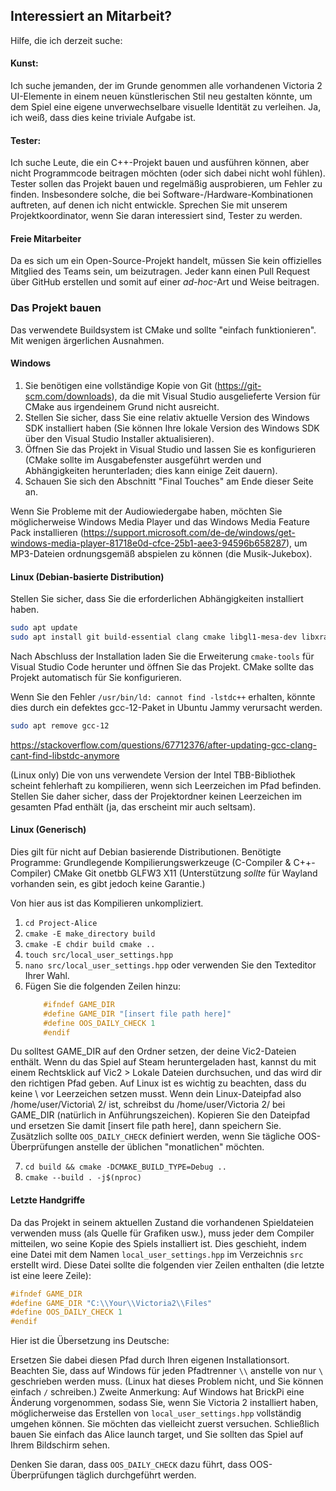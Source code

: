 ## Interessiert an Mitarbeit?

Hilfe, die ich derzeit suche:

#### Kunst:

Ich suche jemanden, der im Grunde genommen alle vorhandenen Victoria 2 UI-Elemente in einem neuen künstlerischen Stil neu gestalten könnte, um dem Spiel eine eigene unverwechselbare visuelle Identität zu verleihen. Ja, ich weiß, dass dies keine triviale Aufgabe ist.

#### Tester:

Ich suche Leute, die ein C++-Projekt bauen und ausführen können, aber nicht Programmcode beitragen möchten (oder sich dabei nicht wohl fühlen). Tester sollen das Projekt bauen und regelmäßig ausprobieren, um Fehler zu finden. Insbesondere solche, die bei Software-/Hardware-Kombinationen auftreten, auf denen ich nicht entwickle. Sprechen Sie mit unserem Projektkoordinator, wenn Sie daran interessiert sind, Tester zu werden.

#### Freie Mitarbeiter

Da es sich um ein Open-Source-Projekt handelt, müssen Sie kein offizielles Mitglied des Teams sein, um beizutragen. Jeder kann einen Pull Request über GitHub erstellen und somit auf einer *ad-hoc*-Art und Weise beitragen.

### Das Projekt bauen

Das verwendete Buildsystem ist CMake und sollte "einfach funktionieren". Mit wenigen ärgerlichen Ausnahmen.

#### Windows

1. Sie benötigen eine vollständige Kopie von Git (https://git-scm.com/downloads), da die mit Visual Studio ausgelieferte Version für CMake aus irgendeinem Grund nicht ausreicht.
2. Stellen Sie sicher, dass Sie eine relativ aktuelle Version des Windows SDK installiert haben (Sie können Ihre lokale Version des Windows SDK über den Visual Studio Installer aktualisieren).
3. Öffnen Sie das Projekt in Visual Studio und lassen Sie es konfigurieren (CMake sollte im Ausgabefenster ausgeführt werden und Abhängigkeiten herunterladen; dies kann einige Zeit dauern).
4. Schauen Sie sich den Abschnitt "Final Touches" am Ende dieser Seite an.

Wenn Sie Probleme mit der Audiowiedergabe haben, möchten Sie möglicherweise Windows Media Player und das Windows Media Feature Pack installieren (https://support.microsoft.com/de-de/windows/get-windows-media-player-81718e0d-cfce-25b1-aee3-94596b658287), um MP3-Dateien ordnungsgemäß abspielen zu können (die Musik-Jukebox). 

#### Linux (Debian-basierte Distribution)

Stellen Sie sicher, dass Sie die erforderlichen Abhängigkeiten installiert haben.

```bash
sudo apt update
sudo apt install git build-essential clang cmake libgl1-mesa-dev libxrandr-dev libxinerama-dev libxcursor-dev libxi-dev
```

Nach Abschluss der Installation laden Sie die Erweiterung `cmake-tools` für Visual Studio Code herunter und öffnen Sie das Projekt. CMake sollte das Projekt automatisch für Sie konfigurieren.

Wenn Sie den Fehler `/usr/bin/ld: cannot find -lstdc++` erhalten, könnte dies durch ein defektes gcc-12-Paket in Ubuntu Jammy verursacht werden.
```bash
sudo apt remove gcc-12
```
https://stackoverflow.com/questions/67712376/after-updating-gcc-clang-cant-find-libstdc-anymore

(Linux only) Die von uns verwendete Version der Intel TBB-Bibliothek scheint fehlerhaft zu kompilieren, wenn sich Leerzeichen im Pfad befinden. Stellen Sie daher sicher, dass der Projektordner keinen Leerzeichen im gesamten Pfad enthält (ja, das erscheint mir auch seltsam).

#### Linux (Generisch)

Dies gilt für nicht auf Debian basierende Distributionen. Benötigte Programme:
Grundlegende Kompilierungswerkzeuge (C-Compiler & C++-Compiler)
CMake
Git
onetbb
GLFW3
X11 (Unterstützung *sollte* für Wayland vorhanden sein, es gibt jedoch keine Garantie.)

Von hier aus ist das Kompilieren unkompliziert.
1. `cd Project-Alice`
2. `cmake -E make_directory build`
3. `cmake -E chdir build cmake ..`
4. `touch src/local_user_settings.hpp`
5. `nano src/local_user_settings.hpp` oder verwenden Sie den Texteditor Ihrer Wahl.
6. Fügen Sie die folgenden Zeilen hinzu:
    ```cpp
        #ifndef GAME_DIR
        #define GAME_DIR "[insert file path here]"
        #define OOS_DAILY_CHECK 1
        #endif

    ```
  Du solltest GAME_DIR auf den Ordner setzen, der deine Vic2-Dateien enthält. Wenn du das Spiel auf Steam heruntergeladen hast, kannst du mit einem Rechtsklick auf Vic2 > Lokale Dateien durchsuchen, und das wird dir den richtigen Pfad geben. Auf Linux ist es wichtig zu beachten, dass du keine \ vor Leerzeichen setzen musst. Wenn dein Linux-Dateipfad also /home/user/Victoria\ 2/ ist, schreibst du /home/user/Victoria 2/ bei GAME_DIR (natürlich in Anführungszeichen).
    Kopieren Sie den Dateipfad und ersetzen Sie damit [insert file path here], dann speichern Sie. Zusätzlich sollte `OOS_DAILY_CHECK` definiert werden, wenn Sie tägliche OOS-Überprüfungen anstelle der üblichen "monatlichen" möchten.

7. `cd build && cmake -DCMAKE_BUILD_TYPE=Debug ..`
8. `cmake --build . -j$(nproc)`

#### Letzte Handgriffe

Da das Projekt in seinem aktuellen Zustand die vorhandenen Spieldateien verwenden muss (als Quelle für Grafiken usw.), muss jeder dem Compiler mitteilen, wo seine Kopie des Spiels installiert ist. Dies geschieht, indem eine Datei mit dem Namen `local_user_settings.hpp` im Verzeichnis `src` erstellt wird.
Diese Datei sollte die folgenden vier Zeilen enthalten (die letzte ist eine leere Zeile):
```cpp
#ifndef GAME_DIR
#define GAME_DIR "C:\\Your\\Victoria2\\Files"
#define OOS_DAILY_CHECK 1
#endif
```
Hier ist die Übersetzung ins Deutsche:

Ersetzen Sie dabei diesen Pfad durch Ihren eigenen Installationsort.
Beachten Sie, dass auf Windows für jeden Pfadtrenner `\\` anstelle von nur `\` geschrieben werden muss. (Linux hat dieses Problem nicht, und Sie können einfach `/` schreiben.)
Zweite Anmerkung: Auf Windows hat BrickPi eine Änderung vorgenommen, sodass Sie, wenn Sie Victoria 2 installiert haben, möglicherweise das Erstellen von `local_user_settings.hpp` vollständig umgehen können. Sie möchten das vielleicht zuerst versuchen.
Schließlich bauen Sie einfach das Alice launch target, und Sie sollten das Spiel auf Ihrem Bildschirm sehen.

Denken Sie daran, dass `OOS_DAILY_CHECK` dazu führt, dass OOS-Überprüfungen täglich durchgeführt werden.
